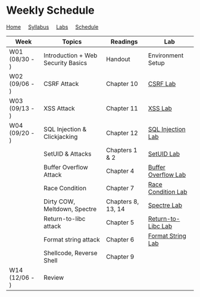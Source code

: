 # Weekly Schedule

[Home](./index.md) &nbsp;&nbsp;&nbsp; [Syllabus](./syllabus.md)  &nbsp;&nbsp;&nbsp; [Labs](./labs.md) &nbsp;&nbsp;&nbsp; [Schedule](./schedule.md)

| Week         | Topics | Readings  |  Lab |  
| ---          | ---    | --- | --- |
|W01 (08/30 - ) | Introduction + Web Security Basics| Handout | Environment Setup |
|W02 (09/06 - ) | CSRF Attack | Chapter 10 | [CSRF Lab](./labs.md) |
|W03 (09/13 - ) | XSS Attack  | Chapter 11 | [XSS Lab](./labs.md) |
|W04 (09/20 - ) | SQL Injection & Clickjacking  | Chapter 12 | [SQL Injection Lab](./labs.md) |
| | SetUID & Attacks | Chapters 1 & 2 | [SetUID Lab](./labs.md) |
| | Buffer Overflow Attack | Chapter 4| [Buffer Overflow Lab](./labs.md) |
| | Race Condition | Chapter 7 | [Race Condition Lab](./labs.md) |
| | Dirty COW, Meltdown, Spectre | Chapters 8, 13, 14 | [Spectre Lab](./labs.md) |
| | Return-to-libc attack | Chapter 5 | [Return-to-Libc Lab](./labs.md)| 
| | Format string attack | Chapter 6 | [Format String Lab](./labs.md)|  
| | Shellcode, Reverse Shell | Chapter 9 | | 
|W14 (12/06 - ) | Review  | | | 
